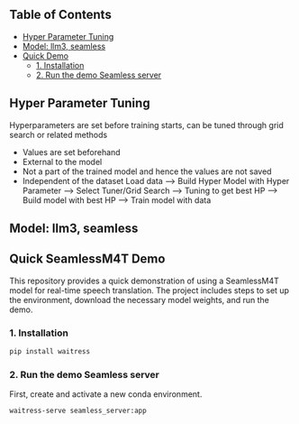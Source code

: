 ## Table of Contents
- [Hyper Parameter Tuning](#hyper-parameter-tuning)
- [Model: llm3, seamless](#model-llm3-seamless)
- [Quick Demo](#quick-demo)
  - [1. Installation](#1-installation)
  - [2. Run the demo Seamless server](#2-run-the-demo-seamless-server)

## Hyper Parameter Tuning
Hyperparameters are set before training starts, can be tuned through grid search or related methods
- Values are set beforehand
- External to the model
- Not a part of the trained model and hence the values are not saved
- Independent of the dataset
Load data --> Build Hyper Model with Hyper Parameter --> Select Tuner/Grid Search --> Tuning to get best HP --> Build model with best HP --> Train model with data
## Model: llm3, seamless

## Quick SeamlessM4T Demo
This repository provides a quick demonstration of using a SeamlessM4T model for real-time speech translation. The project includes steps to set up the environment, download the necessary model weights, and run the demo.

### 1. Installation
```bash
pip install waitress
```
### 2. Run the demo Seamless server
First, create and activate a new conda environment.

```bash
waitress-serve seamless_server:app
```
